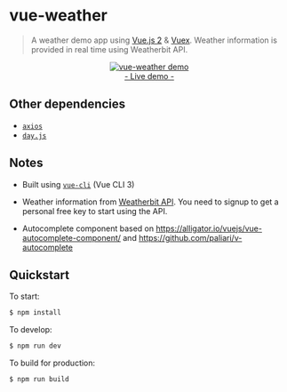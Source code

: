 # vue-weather
> A weather demo app using [Vue.js 2](http://vuejs.org/guide/) & [Vuex](https://github.com/vuejs/vuex). Weather information is provided in real time using Weatherbit API.

<p align="center">
	<a href="http://www.ozoono.com/vuejs/vue-weather/index.html" target="_blank">
 		<img src="http://www.ozoono.com/vuejs/vue-weather/screenshot_.png" alt="vue-weather demo" />
 		<br/>
 		- Live demo -
 	</a>
</p>

## Other dependencies
 - [`axios`](https://github.com/axios/axios)
 - [`day.js`](https://github.com/iamkun/dayjs)

## Notes
* Built using  [`vue-cli`](https://github.com/vuejs/vue-cli) (Vue CLI 3)

* Weather information from [Weatherbit API](https://www.weatherbit.io). You need to signup to get a personal free key to start using the API.

* Autocomplete component based on https://alligator.io/vuejs/vue-autocomplete-component/ and https://github.com/paliari/v-autocomplete

## Quickstart
To start:
```bash
$ npm install
```

To develop:
```bash
$ npm run dev
```

To build for production:
```bash
$ npm run build
```
